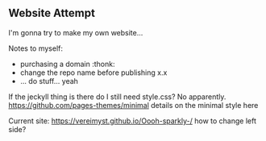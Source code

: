 ## Website Attempt

I'm gonna try to make my own website...

Notes to myself:
 - purchasing a domain :thonk:
 - change the repo name before publishing x.x
 - ... do stuff... yeah

If the jeckyll thing is there do I still need style.css? No apparently.
https://github.com/pages-themes/minimal details on the minimal style here

Current site: https://vereimyst.github.io/Oooh-sparkly-/ how to change left side?
